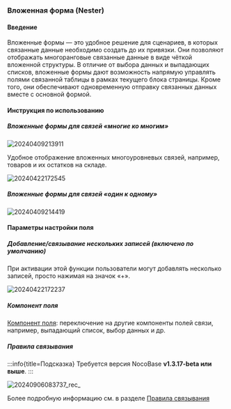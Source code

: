 ### **Вложенная форма (Nester)**

#### **Введение**

Вложенные формы — это удобное решение для сценариев, в которых связанные данные необходимо создать до их привязки. Они позволяют отображать многоранговые связанные данные в виде чёткой вложенной структуры. В отличие от выбора данных и выпадающих списков, вложенные формы дают возможность напрямую управлять полями связанной таблицы в рамках текущего блока страницы. Кроме того, они обеспечивают одновременную отправку связанных данных вместе с основной формой.

#### **Инструкция по использованию**

##### **Вложенные формы для связей «многие ко многим»**

![20240409213911](https://static-docs.nocobase.com/20240409213911.png)

Удобное отображение вложенных многоуровневых связей, например, товаров и их остатков на складе.

![20240422172545](https://static-docs.nocobase.com/20240422172545.png)

##### **Вложенные формы для связей «один к одному»**

![20240409214419](https://static-docs.nocobase.com/20240422172545.png)

#### **Параметры настройки поля**

##### **Добавление/связывание нескольких записей (включено по умолчанию)**

При активации этой функции пользователи могут добавлять несколько записей, просто нажимая на значок «+».

![20240422172237](https://static-docs.nocobase.com/20240422172237.png)

##### **Компонент поля**

[Компонент поля](/handbook/ui/fields/association-field): переключение на другие компоненты полей связи, например, выпадающий список, выбор данных и др.

##### **Правила связывания**
:::info{title=Подсказка}
Требуется версия NocoBase **v1.3.17-beta или выше**.
:::

![20240906083737_rec_](https://static-docs.nocobase.com/20240906083737_rec_.gif)

Более подробную информацию см. в разделе [Правила связывания](/handbook/ui/blocks/block-settings/field-linkage-rule)
